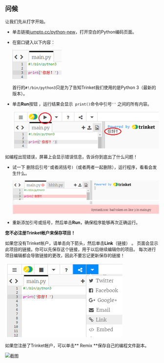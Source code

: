 ## 问候

让我们先从打字开始。

+ 单击链接<a href="http://jumpto.cc/python-new" target="_blank">jumpto.cc/python-new</a>，打开空白的Python编码页面。

+ 在窗口键入以下内容：
    
    ![截图](images/me-hi.png)
    
    首行的`#!/bin/python3`只是为了告知Trinket我们使用的是Python 3（最新的版本）。

+ 单击**Run**按钮 ，运行结果会显示` print()`命令中引号`''` 之间的所有内容。
    
    ![截图](images/me-hi-test.png)

如编程出现错误，屏幕上会显示错误信息，告诉你到底出了什么问题！

+ 试一下 删除后引号`‘`或者闭括号`)`（或者两者一起删除），运行程序，看看会发生什么。
    
    ![截图](images/me-syntax.png)

+ 重新添加引号或括号，然后单击**Run**，确保程序能够再次正确运行。

**您不必注册Trinket帐户来保存项目！**

如果您没有Trinket帐户，请单击向下箭头，然后单击**Link**（链接） 。 页面会显示此项目的链接。你可以先保存这个链接，用于以后继续编辑你的项目。 每次进行项目编辑都会导致链接的更改，因此不要忘记更新保存的链接！

![截图](images/me-link.png)

如果您注册了Trinket帐户，可以单击** Remix **保存自己的编程文件副本。

![截图](images/me-remix.png)